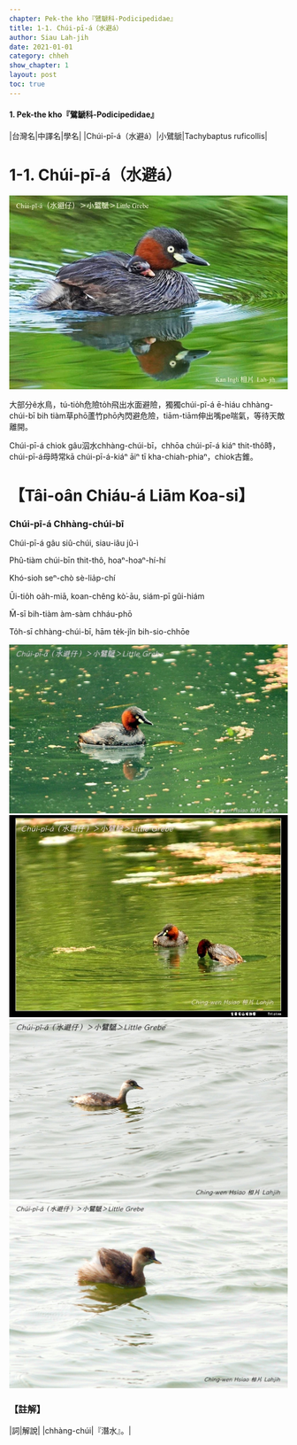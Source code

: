 ```yaml
---
chapter: Pek-the kho『鷿鷈科-Podicipedidae』
title: 1-1. Chúi-pī-á（水避á）
author: Siau Lah-jih
date: 2021-01-01
category: chheh
show_chapter: 1
layout: post
toc: true
---
```


#### 1. Pek-the kho『鷿鷈科-Podicipedidae』

|台灣名|中譯名|學名|
|Chúi-pī-á（水避á）|小鷿鷈|Tachybaptus ruficollis|


# 1-1. Chúi-pī-á（水避á）


![](../too5/01/01-1-5.水避仔.jpg)

大部分ê水鳥，tú-tio̍h危險to̍h飛出水面避險，獨獨chúi-pī-á ē-hiáu chhàng-chúi-bī bih tiàm草phō蘆竹phō內閃避危險，tiām-tiām伸出嘴pe喘氣，等待天敵離開。

Chúi-pī-á chiok gâu泅水chhàng-chúi-bī，chhōa chúi-pī-á kiáⁿ thit-thô時，chúi-pī-á母時常kā chúi-pī-á-kiáⁿ āiⁿ tī kha-chiah-phiaⁿ，chiok古錐。

# 【Tâi-oân Chiáu-á Liām Koa-si】

### **Chúi-pī-á Chhàng-chúi-bī**

Chúi-pī-á gâu siû-chúi, siau-iâu jû-ì

Phû-tiàm chúi-bīn thit-thô, 
hoaⁿ-hoaⁿ-hí-hí

Khó-sioh seⁿ-chò sè-lia̍p-chí

Ūi-tio̍h oa̍h-miā, koan-chêng kò͘-āu, siám-pī gûi-hiám

M̄-sī bih-tiàm àm-sàm chháu-phō

To̍h-sī chhàng-chúi-bī, hām te̍k-jîn bih-sio-chhōe

![](../too5/01/1-1-2.水避仔.jpg)
![](../too5/01/1-1-1.水避仔.jpg)
![](../too5/01/1-1-3.水避仔.jpg)
![](../too5/01/1-1-4.水避仔.jpg)

### 【註解】

|詞|解說|
|chhàng-chúi|『潛水』。|

